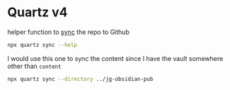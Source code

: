 # Quartz v4

helper function to [sync](https://quartz.jzhao.xyz/setting-up-your-GitHub-repository) the repo to Github
```bash
npx quartz sync --help
```

I would use this one to sync the content since I have the vault somewhere other than `content`
```bash
npx quartz sync --directory ../jg-obsidian-pub
```